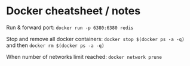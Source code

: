 # Docker cheatsheet / notes

Run & forward port:
`docker run -p 6380:6380 redis`

Stop and remove all docker containers:
`docker stop $(docker ps -a -q)` and then `docker rm $(docker ps -a -q)`

When number of networks limit reached:
`docker network prune`
